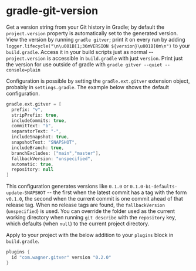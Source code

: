 # gradle-git-version

Get a version string from your Git history in Gradle; by default the `project.version` property is automatically set to the generated version. View the version by running `gradle gitver`; print it on every run by adding `logger.lifecycle("\n\u001B[1;36mVERSION ${version}\u001B[0m\n")` to your `build.gradle`. Access it in your build scripts just as normal -- `project.version` is accessible in `build.gradle` with just `version`. Print just the version for use outside of gradle with `gradle gitver --quiet --console=plain`

Configuration is possible by setting the `gradle.ext.gitver` extension object, probably in `settings.gradle`. The example below shows the default configuration.

```groovy
gradle.ext.gitver = [
  prefix: "v",
  stripPrefix: true,
  includeCommits: true,
  commitText: "b",
  separatorText: "-",
  includeSnapshot: true,
  snapshotText: "SNAPSHOT",
  includeBranch: true,
  branchExcludes: ["main","master"],
  fallbackVersion: "unspecified",
  automatic: true,
  repository: null
]
```

This configuration generates versions like `0.1.0` or `0.1.0-b1-defaults-update-SNAPSHOT` -- the first when the latest commit has a tag with the form `v0.1.0`, the second when the current commit is one commit ahead of that release tag. When no release tags are found, the `fallbackVersion` (`unspecified`) is used. You can override the folder used as the current working directory when running `git describe` with the `repository` key, which defaults (when `null`) to the current project directory.

Apply to your project with the below addition to your `plugins` block in `build.gradle`.

```groovy
plugins {
  id "com.wagner.gitver" version "0.2.0"
}
```
